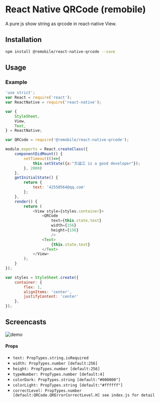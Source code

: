 # React Native QRCode (remobile)
A pure js show string as qrcode in react-native View.

## Installation
```sh
npm install @remobile/react-native-qrcode --save
```

## Usage

### Example
```js
'use strict';
var React = require('react');
var ReactNative = require('react-native');

var {
    StyleSheet,
    View,
    Text,
} = ReactNative;

var QRCode = require('@remobile/react-native-qrcode');

module.exports = React.createClass({
    componentDidMount() {
        setTimeout(()=>{
            this.setState({a:"方运江 is a good developer"});
        }, 2000)
    },
    getInitialState() {
        return {
            text: '42550564@qq.com'
        };
    },
    render() {
        return (
            <View style={styles.container}>
                <QRCode
                    text={this.state.text}
                    width={156}
                    height={156}
                    />
                <Text>
                    {this.state.text}
                </Text>
            </View>
        );
    }
});

var styles = StyleSheet.create({
    container: {
        flex: 1,
        alignItems: 'center',
        justifyContent: 'center'
    },
});
```

## Screencasts

![demo](https://github.com/remobile/react-native-qrcode/blob/master/screencasts/demo.gif)

#### Props
- `text: PropTypes.string.isRequired`
- `width: PropTypes.number [default:256]`
- `height: PropTypes.number [default:256]`
- `typeNumber: PropTypes.number [default:4]`
- `colorDark: PropTypes.string [default:"#000000"]`
- `colorLight: PropTypes.string [default:"#ffffff"]`
- `correctLevel: PropTypes.number [default:QRCode.QRErrorCorrectLevel.H] see index.js for detail`
